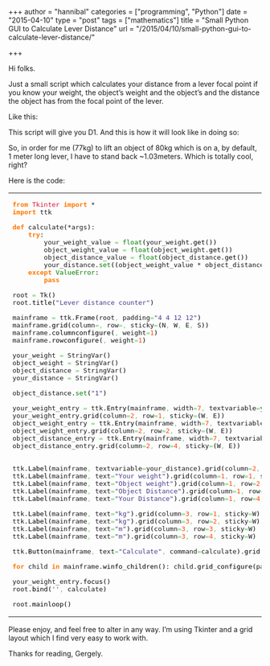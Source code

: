 +++
author = "hannibal"
categories = ["programming", "Python"]
date = "2015-04-10"
type = "post"
tags = ["mathematics"]
title = "Small Python GUI to Calculate Lever Distance"
url = "/2015/04/10/small-python-gui-to-calculate-lever-distance/"

+++

Hi folks.

Just a small script which calculates your distance from a lever focal point if you know your weight, the object&#8217;s weight and the object&#8217;s and the distance the object has from the focal point of the lever.

Like this:

This script will give you D1. And this is how it will look like in doing so:

So, in order for me (77kg) to lift an object of 80kg which is on a, by default, 1 meter long lever, I have to stand back ~1.03meters. Which is totally cool, right?

Here is the code:

<div class="wp_syntax">
  <table>
    <tr>
      <td class="code">
        <pre class="python" style="font-family:monospace;"><span style="color: #ff7700;font-weight:bold;">from</span> <span style="color: #dc143c;">Tkinter</span> <span style="color: #ff7700;font-weight:bold;">import</span> *
<span style="color: #ff7700;font-weight:bold;">import</span> ttk
&nbsp;
<span style="color: #ff7700;font-weight:bold;">def</span> calculate<span style="color: black;">&#40;</span>*args<span style="color: black;">&#41;</span>:
    <span style="color: #ff7700;font-weight:bold;">try</span>:
        your_weight_value <span style="color: #66cc66;">=</span> <span style="color: #008000;">float</span><span style="color: black;">&#40;</span>your_weight.<span style="color: black;">get</span><span style="color: black;">&#40;</span><span style="color: black;">&#41;</span><span style="color: black;">&#41;</span>
        object_weight_value <span style="color: #66cc66;">=</span> <span style="color: #008000;">float</span><span style="color: black;">&#40;</span>object_weight.<span style="color: black;">get</span><span style="color: black;">&#40;</span><span style="color: black;">&#41;</span><span style="color: black;">&#41;</span>
        object_distance_value <span style="color: #66cc66;">=</span> <span style="color: #008000;">float</span><span style="color: black;">&#40;</span>object_distance.<span style="color: black;">get</span><span style="color: black;">&#40;</span><span style="color: black;">&#41;</span><span style="color: black;">&#41;</span>
        your_distance.<span style="color: #008000;">set</span><span style="color: black;">&#40;</span><span style="color: black;">&#40;</span>object_weight_value * object_distance_value<span style="color: black;">&#41;</span> / your_weight_value<span style="color: black;">&#41;</span>
    <span style="color: #ff7700;font-weight:bold;">except</span> <span style="color: #008000;">ValueError</span>:
        <span style="color: #ff7700;font-weight:bold;">pass</span>
&nbsp;
root <span style="color: #66cc66;">=</span> Tk<span style="color: black;">&#40;</span><span style="color: black;">&#41;</span>
root.<span style="color: black;">title</span><span style="color: black;">&#40;</span><span style="color: #483d8b;">"Lever distance counter"</span><span style="color: black;">&#41;</span>
&nbsp;
mainframe <span style="color: #66cc66;">=</span> ttk.<span style="color: black;">Frame</span><span style="color: black;">&#40;</span>root<span style="color: #66cc66;">,</span> padding<span style="color: #66cc66;">=</span><span style="color: #483d8b;">"4 4 12 12"</span><span style="color: black;">&#41;</span>
mainframe.<span style="color: black;">grid</span><span style="color: black;">&#40;</span>column<span style="color: #66cc66;">=</span><span style="color: #ff4500;"></span><span style="color: #66cc66;">,</span> row<span style="color: #66cc66;">=</span><span style="color: #ff4500;"></span><span style="color: #66cc66;">,</span> sticky<span style="color: #66cc66;">=</span><span style="color: black;">&#40;</span>N<span style="color: #66cc66;">,</span> W<span style="color: #66cc66;">,</span> E<span style="color: #66cc66;">,</span> S<span style="color: black;">&#41;</span><span style="color: black;">&#41;</span>
mainframe.<span style="color: black;">columnconfigure</span><span style="color: black;">&#40;</span><span style="color: #ff4500;"></span><span style="color: #66cc66;">,</span> weight<span style="color: #66cc66;">=</span><span style="color: #ff4500;">1</span><span style="color: black;">&#41;</span>
mainframe.<span style="color: black;">rowconfigure</span><span style="color: black;">&#40;</span><span style="color: #ff4500;"></span><span style="color: #66cc66;">,</span> weight<span style="color: #66cc66;">=</span><span style="color: #ff4500;">1</span><span style="color: black;">&#41;</span>
&nbsp;
your_weight <span style="color: #66cc66;">=</span> StringVar<span style="color: black;">&#40;</span><span style="color: black;">&#41;</span>
object_weight <span style="color: #66cc66;">=</span> StringVar<span style="color: black;">&#40;</span><span style="color: black;">&#41;</span>
object_distance <span style="color: #66cc66;">=</span> StringVar<span style="color: black;">&#40;</span><span style="color: black;">&#41;</span>
your_distance <span style="color: #66cc66;">=</span> StringVar<span style="color: black;">&#40;</span><span style="color: black;">&#41;</span>
&nbsp;
object_distance.<span style="color: #008000;">set</span><span style="color: black;">&#40;</span><span style="color: #483d8b;">"1"</span><span style="color: black;">&#41;</span>
&nbsp;
your_weight_entry <span style="color: #66cc66;">=</span> ttk.<span style="color: black;">Entry</span><span style="color: black;">&#40;</span>mainframe<span style="color: #66cc66;">,</span> width<span style="color: #66cc66;">=</span><span style="color: #ff4500;">7</span><span style="color: #66cc66;">,</span> textvariable<span style="color: #66cc66;">=</span>your_weight<span style="color: black;">&#41;</span>
your_weight_entry.<span style="color: black;">grid</span><span style="color: black;">&#40;</span>column<span style="color: #66cc66;">=</span><span style="color: #ff4500;">2</span><span style="color: #66cc66;">,</span> row<span style="color: #66cc66;">=</span><span style="color: #ff4500;">1</span><span style="color: #66cc66;">,</span> sticky<span style="color: #66cc66;">=</span><span style="color: black;">&#40;</span>W<span style="color: #66cc66;">,</span> E<span style="color: black;">&#41;</span><span style="color: black;">&#41;</span>
object_weight_entry <span style="color: #66cc66;">=</span> ttk.<span style="color: black;">Entry</span><span style="color: black;">&#40;</span>mainframe<span style="color: #66cc66;">,</span> width<span style="color: #66cc66;">=</span><span style="color: #ff4500;">7</span><span style="color: #66cc66;">,</span> textvariable<span style="color: #66cc66;">=</span>object_weight<span style="color: black;">&#41;</span>
object_weight_entry.<span style="color: black;">grid</span><span style="color: black;">&#40;</span>column<span style="color: #66cc66;">=</span><span style="color: #ff4500;">2</span><span style="color: #66cc66;">,</span> row<span style="color: #66cc66;">=</span><span style="color: #ff4500;">2</span><span style="color: #66cc66;">,</span> sticky<span style="color: #66cc66;">=</span><span style="color: black;">&#40;</span>W<span style="color: #66cc66;">,</span> E<span style="color: black;">&#41;</span><span style="color: black;">&#41;</span>
object_distance_entry <span style="color: #66cc66;">=</span> ttk.<span style="color: black;">Entry</span><span style="color: black;">&#40;</span>mainframe<span style="color: #66cc66;">,</span> width<span style="color: #66cc66;">=</span><span style="color: #ff4500;">7</span><span style="color: #66cc66;">,</span> textvariable<span style="color: #66cc66;">=</span>object_distance<span style="color: black;">&#41;</span>
object_distance_entry.<span style="color: black;">grid</span><span style="color: black;">&#40;</span>column<span style="color: #66cc66;">=</span><span style="color: #ff4500;">2</span><span style="color: #66cc66;">,</span> row<span style="color: #66cc66;">=</span><span style="color: #ff4500;">4</span><span style="color: #66cc66;">,</span> sticky<span style="color: #66cc66;">=</span><span style="color: black;">&#40;</span>W<span style="color: #66cc66;">,</span> E<span style="color: black;">&#41;</span><span style="color: black;">&#41;</span>
&nbsp;
&nbsp;
ttk.<span style="color: black;">Label</span><span style="color: black;">&#40;</span>mainframe<span style="color: #66cc66;">,</span> textvariable<span style="color: #66cc66;">=</span>your_distance<span style="color: black;">&#41;</span>.<span style="color: black;">grid</span><span style="color: black;">&#40;</span>column<span style="color: #66cc66;">=</span><span style="color: #ff4500;">2</span><span style="color: #66cc66;">,</span> row<span style="color: #66cc66;">=</span><span style="color: #ff4500;">3</span><span style="color: #66cc66;">,</span> sticky<span style="color: #66cc66;">=</span><span style="color: black;">&#40;</span>W<span style="color: #66cc66;">,</span> E<span style="color: black;">&#41;</span><span style="color: black;">&#41;</span>
ttk.<span style="color: black;">Label</span><span style="color: black;">&#40;</span>mainframe<span style="color: #66cc66;">,</span> text<span style="color: #66cc66;">=</span><span style="color: #483d8b;">"Your weight"</span><span style="color: black;">&#41;</span>.<span style="color: black;">grid</span><span style="color: black;">&#40;</span>column<span style="color: #66cc66;">=</span><span style="color: #ff4500;">1</span><span style="color: #66cc66;">,</span> row<span style="color: #66cc66;">=</span><span style="color: #ff4500;">1</span><span style="color: #66cc66;">,</span> sticky<span style="color: #66cc66;">=</span>W<span style="color: black;">&#41;</span>
ttk.<span style="color: black;">Label</span><span style="color: black;">&#40;</span>mainframe<span style="color: #66cc66;">,</span> text<span style="color: #66cc66;">=</span><span style="color: #483d8b;">"Object weight"</span><span style="color: black;">&#41;</span>.<span style="color: black;">grid</span><span style="color: black;">&#40;</span>column<span style="color: #66cc66;">=</span><span style="color: #ff4500;">1</span><span style="color: #66cc66;">,</span> row<span style="color: #66cc66;">=</span><span style="color: #ff4500;">2</span><span style="color: #66cc66;">,</span> sticky<span style="color: #66cc66;">=</span>W<span style="color: black;">&#41;</span>
ttk.<span style="color: black;">Label</span><span style="color: black;">&#40;</span>mainframe<span style="color: #66cc66;">,</span> text<span style="color: #66cc66;">=</span><span style="color: #483d8b;">"Object Distance"</span><span style="color: black;">&#41;</span>.<span style="color: black;">grid</span><span style="color: black;">&#40;</span>column<span style="color: #66cc66;">=</span><span style="color: #ff4500;">1</span><span style="color: #66cc66;">,</span> row<span style="color: #66cc66;">=</span><span style="color: #ff4500;">3</span><span style="color: #66cc66;">,</span> sticky<span style="color: #66cc66;">=</span>W<span style="color: black;">&#41;</span>
ttk.<span style="color: black;">Label</span><span style="color: black;">&#40;</span>mainframe<span style="color: #66cc66;">,</span> text<span style="color: #66cc66;">=</span><span style="color: #483d8b;">"Your Distance"</span><span style="color: black;">&#41;</span>.<span style="color: black;">grid</span><span style="color: black;">&#40;</span>column<span style="color: #66cc66;">=</span><span style="color: #ff4500;">1</span><span style="color: #66cc66;">,</span> row<span style="color: #66cc66;">=</span><span style="color: #ff4500;">4</span><span style="color: #66cc66;">,</span> sticky<span style="color: #66cc66;">=</span>W<span style="color: black;">&#41;</span>
&nbsp;
ttk.<span style="color: black;">Label</span><span style="color: black;">&#40;</span>mainframe<span style="color: #66cc66;">,</span> text<span style="color: #66cc66;">=</span><span style="color: #483d8b;">"kg"</span><span style="color: black;">&#41;</span>.<span style="color: black;">grid</span><span style="color: black;">&#40;</span>column<span style="color: #66cc66;">=</span><span style="color: #ff4500;">3</span><span style="color: #66cc66;">,</span> row<span style="color: #66cc66;">=</span><span style="color: #ff4500;">1</span><span style="color: #66cc66;">,</span> sticky<span style="color: #66cc66;">=</span>W<span style="color: black;">&#41;</span>
ttk.<span style="color: black;">Label</span><span style="color: black;">&#40;</span>mainframe<span style="color: #66cc66;">,</span> text<span style="color: #66cc66;">=</span><span style="color: #483d8b;">"kg"</span><span style="color: black;">&#41;</span>.<span style="color: black;">grid</span><span style="color: black;">&#40;</span>column<span style="color: #66cc66;">=</span><span style="color: #ff4500;">3</span><span style="color: #66cc66;">,</span> row<span style="color: #66cc66;">=</span><span style="color: #ff4500;">2</span><span style="color: #66cc66;">,</span> sticky<span style="color: #66cc66;">=</span>W<span style="color: black;">&#41;</span>
ttk.<span style="color: black;">Label</span><span style="color: black;">&#40;</span>mainframe<span style="color: #66cc66;">,</span> text<span style="color: #66cc66;">=</span><span style="color: #483d8b;">"m"</span><span style="color: black;">&#41;</span>.<span style="color: black;">grid</span><span style="color: black;">&#40;</span>column<span style="color: #66cc66;">=</span><span style="color: #ff4500;">3</span><span style="color: #66cc66;">,</span> row<span style="color: #66cc66;">=</span><span style="color: #ff4500;">3</span><span style="color: #66cc66;">,</span> sticky<span style="color: #66cc66;">=</span>W<span style="color: black;">&#41;</span>
ttk.<span style="color: black;">Label</span><span style="color: black;">&#40;</span>mainframe<span style="color: #66cc66;">,</span> text<span style="color: #66cc66;">=</span><span style="color: #483d8b;">"m"</span><span style="color: black;">&#41;</span>.<span style="color: black;">grid</span><span style="color: black;">&#40;</span>column<span style="color: #66cc66;">=</span><span style="color: #ff4500;">3</span><span style="color: #66cc66;">,</span> row<span style="color: #66cc66;">=</span><span style="color: #ff4500;">4</span><span style="color: #66cc66;">,</span> sticky<span style="color: #66cc66;">=</span>W<span style="color: black;">&#41;</span>
&nbsp;
ttk.<span style="color: black;">Button</span><span style="color: black;">&#40;</span>mainframe<span style="color: #66cc66;">,</span> text<span style="color: #66cc66;">=</span><span style="color: #483d8b;">"Calculate"</span><span style="color: #66cc66;">,</span> command<span style="color: #66cc66;">=</span>calculate<span style="color: black;">&#41;</span>.<span style="color: black;">grid</span><span style="color: black;">&#40;</span>column<span style="color: #66cc66;">=</span><span style="color: #ff4500;">3</span><span style="color: #66cc66;">,</span> row<span style="color: #66cc66;">=</span><span style="color: #ff4500;">5</span><span style="color: #66cc66;">,</span> sticky<span style="color: #66cc66;">=</span>W<span style="color: black;">&#41;</span>
&nbsp;
<span style="color: #ff7700;font-weight:bold;">for</span> child <span style="color: #ff7700;font-weight:bold;">in</span> mainframe.<span style="color: black;">winfo_children</span><span style="color: black;">&#40;</span><span style="color: black;">&#41;</span>: child.<span style="color: black;">grid_configure</span><span style="color: black;">&#40;</span>padx<span style="color: #66cc66;">=</span><span style="color: #ff4500;">5</span><span style="color: #66cc66;">,</span> pady<span style="color: #66cc66;">=</span><span style="color: #ff4500;">5</span><span style="color: black;">&#41;</span>
&nbsp;
your_weight_entry.<span style="color: black;">focus</span><span style="color: black;">&#40;</span><span style="color: black;">&#41;</span>
root.<span style="color: black;">bind</span><span style="color: black;">&#40;</span><span style="color: #483d8b;">''</span><span style="color: #66cc66;">,</span> calculate<span style="color: black;">&#41;</span>
&nbsp;
root.<span style="color: black;">mainloop</span><span style="color: black;">&#40;</span><span style="color: black;">&#41;</span></pre>
      </td>
    </tr>
  </table>
</div>

Please enjoy, and feel free to alter in any way. I&#8217;m using Tkinter and a grid layout which I find very easy to work with.

Thanks for reading,
Gergely.
